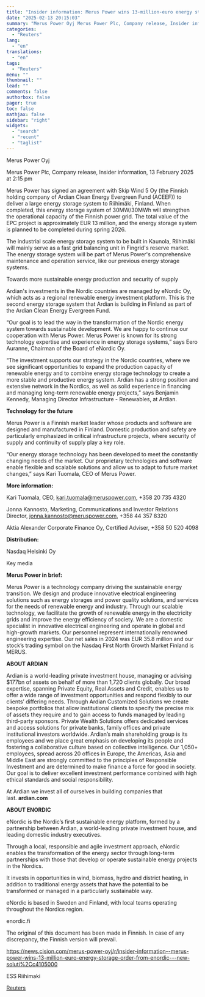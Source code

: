 ```yaml
---
title: "Insider information: Merus Power wins 13-million-euro energy storage order from eNordic - new solution strengthens Finland's power grid"
date: "2025-02-13 20:15:03"
summary: "Merus Power Oyj Merus Power Plc, Company release, Insider information, 13 February 2025 at 2:15 pm Merus Power has signed an agreement with Skip Wind 5 Oy (the Finnish holding company of Ardian Clean Energy Evergreen Fund (ACEEF)) to deliver a large energy storage system to Riihimäki, Finland. When completed,..."
categories:
  - "Reuters"
lang:
  - "en"
translations:
  - "en"
tags:
  - "Reuters"
menu: ""
thumbnail: ""
lead: ""
comments: false
authorbox: false
pager: true
toc: false
mathjax: false
sidebar: "right"
widgets:
  - "search"
  - "recent"
  - "taglist"
---
```


Merus Power Oyj

Merus Power Plc, Company release, Insider information, 13 February 2025 at 2:15 pm

Merus Power has signed an agreement with Skip Wind 5 Oy (the Finnish holding company of Ardian Clean Energy Evergreen Fund (ACEEF)) to deliver a large energy storage system to Riihimäki, Finland. When completed, this energy storage system of 30MW/30MWh will strengthen the operational capacity of the Finnish power grid. The total value of the EPC project is approximately EUR 13 million, and the energy storage system is planned to be completed during spring 2026.

The industrial scale energy storage system to be built in Kaunola, Riihimäki will mainly serve as a fast grid balancing unit in Fingrid's reserve market. The energy storage system will be part of Merus Power's comprehensive maintenance and operation service, like our previous energy storage systems.

Towards more sustainable energy production and security of supply

Ardian's investments in the Nordic countries are managed by eNordic Oy, which acts as a regional renewable energy investment platform. This is the second energy storage system that Ardian is building in Finland as part of the Ardian Clean Energy Evergreen Fund.

“Our goal is to lead the way in the transformation of the Nordic energy system towards sustainable development. We are happy to continue our cooperation with Merus Power. Merus Power is known for its strong technology expertise and experience in energy storage systems,” says Eero Auranne, Chairman of the Board of eNordic Oy.

“The investment supports our strategy in the Nordic countries, where we see significant opportunities to expand the production capacity of renewable energy and to combine energy storage technology to create a more stable and productive energy system. Ardian has a strong position and extensive network in the Nordics, as well as solid experience in financing and managing long-term renewable energy projects,” says Benjamin Kennedy, Managing Director Infrastructure - Renewables, at Ardian.

**Technology for the future**

Merus Power is a Finnish market leader whose products and software are designed and manufactured in Finland. Domestic production and safety are particularly emphasized in critical infrastructure projects, where security of supply and continuity of supply play a key role.

“Our energy storage technology has been developed to meet the constantly changing needs of the market. Our proprietary technologies and software enable flexible and scalable solutions and allow us to adapt to future market changes,” says Kari Tuomala, CEO of Merus Power.

**More information:**

Kari Tuomala, CEO, kari.tuomala@meruspower.com, +358 20 735 4320

Jonna Kannosto, Marketing, Communications and Investor Relations Director, jonna.kannosto@meruspower.com, +358 44 357 8320

Aktia Alexander Corporate Finance Oy, Certified Adviser, +358 50 520 4098

**Distribution:**

Nasdaq Helsinki Oy

Key media

**Merus Power in brief:**

Merus Power is a technology company driving the sustainable energy transition. We design and produce innovative electrical engineering solutions such as energy storages and power quality solutions, and services for the needs of renewable energy and industry. Through our scalable technology, we facilitate the growth of renewable energy in the electricity grids and improve the energy efficiency of society. We are a domestic specialist in innovative electrical engineering and operate in global and high-growth markets. Our personnel represent internationally renowned engineering expertise. Our net sales in 2024 was EUR 35.8 million and our stock’s trading symbol on the Nasdaq First North Growth Market Finland is MERUS.

**ABOUT ARDIAN**

Ardian is a world-leading private investment house, managing or advising $177bn of assets on behalf of more than 1,720 clients globally. Our broad expertise, spanning Private Equity, Real Assets and Credit, enables us to offer a wide range of investment opportunities and respond flexibly to our clients’ differing needs. Through Ardian Customized Solutions we create bespoke portfolios that allow institutional clients to specify the precise mix of assets they require and to gain access to funds managed by leading third-party sponsors. Private Wealth Solutions offers dedicated services and access solutions for private banks, family offices and private institutional investors worldwide. Ardian’s main shareholding group is its employees and we place great emphasis on developing its people and fostering a collaborative culture based on collective intelligence. Our 1,050+ employees, spread across 20 offices in Europe, the Americas, Asia and Middle East are strongly committed to the principles of Responsible Investment and are determined to make finance a force for good in society. Our goal is to deliver excellent investment performance combined with high ethical standards and social responsibility.

At Ardian we invest all of ourselves in building companies that last. **ardian.com**

**ABOUT ENORDIC**

eNordic is the Nordic’s first sustainable energy platform, formed by a partnership between Ardian, a world-leading private investment house, and leading domestic industry executives.

Through a local, responsible and agile investment approach, eNordic enables the transformation of the energy sector through long-term partnerships with those that develop or operate sustainable energy projects in the Nordics.

It invests in opportunities in wind, biomass, hydro and district heating, in addition to traditional energy assets that have the potential to be transformed or managed in a particularly sustainable way.

eNordic is based in Sweden and Finland, with local teams operating throughout the Nordics region.

enordic.fi

The original of this document has been made in Finnish. In case of any discrepancy, the Finnish version will prevail.

https://news.cision.com/merus-power-oyj/r/insider-information--merus-power-wins-13-million-euro-energy-storage-order-from-enordic---new-soluti%2Cc4105000

ESS Riihimaki

[Reuters](https://www.tradingview.com/news/reuters.com,2025-02-13:newsml_Wkr5SBJfQ:0-insider-information-merus-power-wins-13-million-euro-energy-storage-order-from-enordic-new-solution-strengthens-finland-s-power-grid/)
